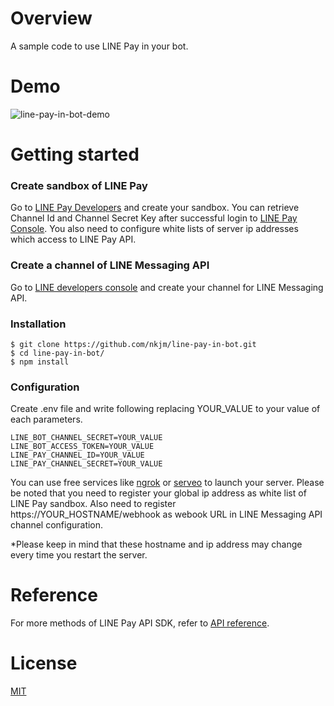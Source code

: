 # Overview

A sample code to use LINE Pay in your bot.

# Demo

![line-pay-in-bot-demo](https://www.dropbox.com/s/czpevjfkbl4phaf/line-pay-in-bot-demo.gif?raw=1)

# Getting started

### Create sandbox of LINE Pay

Go to [LINE Pay Developers](https://pay.line.me/developers/techsupport/sandbox/creation) and create your sandbox.
You can retrieve Channel Id and Channel Secret Key after successful login to [LINE Pay Console](https://pay.line.me/login). You also need to configure white lists of server ip addresses which access to LINE Pay API.

### Create a channel of LINE Messaging API

Go to [LINE developers console](https://developers.line.me) and create your channel for LINE Messaging API.

### Installation

```
$ git clone https://github.com/nkjm/line-pay-in-bot.git
$ cd line-pay-in-bot/
$ npm install
```

### Configuration

Create .env file and write following replacing YOUR_VALUE to your value of each parameters.

```.env
LINE_BOT_CHANNEL_SECRET=YOUR_VALUE
LINE_BOT_ACCESS_TOKEN=YOUR_VALUE
LINE_PAY_CHANNEL_ID=YOUR_VALUE
LINE_PAY_CHANNEL_SECRET=YOUR_VALUE
```

You can use free services like [ngrok](https://ngrok.com) or [serveo](https://serveo.net) to launch your server.
Please be noted that you need to register your global ip address as white list of LINE Pay sandbox. Also need to register https://YOUR_HOSTNAME/webhook as webook URL in LINE Messaging API channel configuration.

\*Please keep in mind that these hostname and ip address may change every time you restart the server.

# Reference

For more methods of LINE Pay API SDK, refer to [API reference](https://nkjm.github.io/line-pay/LinePay.html).

# License

[MIT](./LICENSE)
